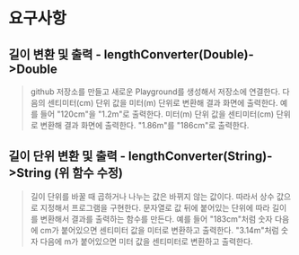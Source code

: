 # 요구사항

## 길이 변환 및 출력 - lengthConverter(Double)->Double
> github 저장소를 만들고 새로운 Playground를 생성해서 저장소에 연결한다.
> 다음의 센티미터(cm) 단위 값을 미터(m) 단위로 변환해 결과 화면에 출력한다.
> 예를 들어 "120cm"을 "1.2m"로 출력한다.
> 미터(m) 단위 값을 센티미터(cm) 단위로 변환해 결과 화면에 출력한다.
> "1.86m"를 "186cm"로 출력한다.

## 길이 단위 변환 및 출력 - lengthConverter(String)->String (위 함수 수정)
> 길이 단위를 바꿀 때 곱하거나 나누는 값은 바뀌지 않는 값이다. 따라서 상수 값으로 지정해서 프로그램을 구현한다.
> 문자열로 값 뒤에 붙어있는 단위에 따라 길이를 변환해서 결과를 출력하는 함수를 만든다.
> 예를 들어 "183cm"처럼 숫자 다음에 cm가 붙어있으면 센티미터 값을 미터로 변환하고 출력한다. "3.14m"처럼 숫자 다음에 m가 붙어있으면 미터 값을 센티미터로 변환하고 출력한다.

